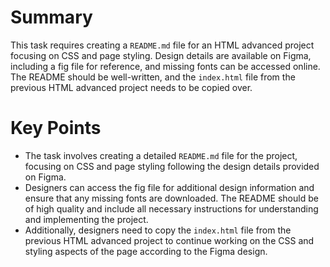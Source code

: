 # Summary
This task requires creating a `README.md` file for an HTML advanced project focusing on CSS and page styling. Design details are available on Figma, including a fig file for reference, and missing fonts can be accessed online. The README should be well-written, and the `index.html` file from the previous HTML advanced project needs to be copied over.

# Key Points
- The task involves creating a detailed `README.md` file for the project, focusing on CSS and page styling following the design details provided on Figma.
- Designers can access the fig file for additional design information and ensure that any missing fonts are downloaded. The README should be of high quality and include all necessary instructions for understanding and implementing the project.
- Additionally, designers need to copy the `index.html` file from the previous HTML advanced project to continue working on the CSS and styling aspects of the page according to the Figma design.
